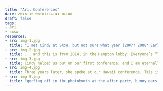 ```yaml
---
title: "Ari: Conferences"
date: 2018-10-06T07:24:41-04:00
draft: false
tags:
- ari
- sxsw
resources:
- src: img-1.jpg
  title: "I met Cindy at SXSW, but not sure what year (2007? 2008? Earlier?). Anyway, here we are lounging at the trade show. :smile: :smile:"
- src: img-2.jpg
  title: ... and this is from 2014, in the Hampton lobby. Everyone’s “living room” during Southby!
- src: img-3.jpg
  title: Cindy helped us put on our first conference, and I am eternally grateful! We took this as we were breaking things down afterward (Ethan, Chris, Trammell, Cindy)
- src: img-4.jpg
  title: Three years later, she spoke at our Hawaii conference. This is the end-of-day wrap-up panel waiting to start. (Ben, Cindy, Brad, Dave, Jessica)
- src: img-5.jpg
  title: "goofing off in the photobooth at the after party, bunny ears are ALMOST as popular as fish faces on this channel. :thinking_face: almost."
---
```

